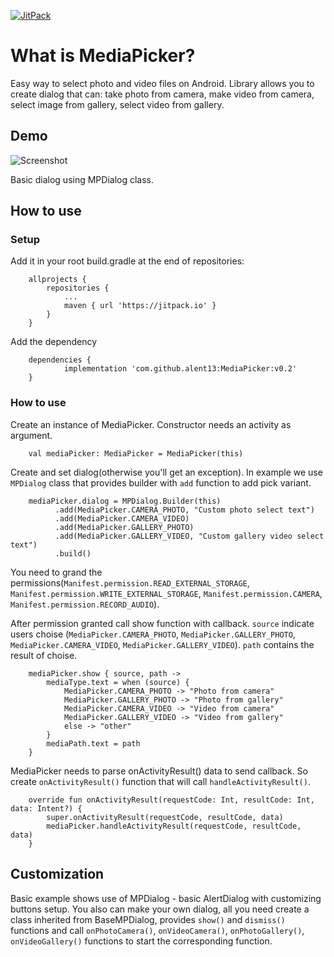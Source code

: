 [![JitPack](https://jitpack.io/v/alent13/MediaPicker.svg)](https://jitpack.io/#alent13/MediaPicker)

# What is MediaPicker?

Easy way to select photo and video files on Android.
Library allows you to create dialog that can: take photo from camera, make video from camera, select image from gallery, select video from gallery.

## Demo

![Screenshot](https://github.com/alent13/MediaPicker/blob/master/Screenshot.jpg?raw=true?raw=true)

Basic dialog using MPDialog class.

## How to use

### Setup
Add it in your root build.gradle at the end of repositories:
```
	allprojects {
		repositories {
			...
			maven { url 'https://jitpack.io' }
		}
	}
```
Add the dependency
```
	dependencies {
	        implementation 'com.github.alent13:MediaPicker:v0.2'
	}
```

### How to use
Create an instance of MediaPicker. Constructor needs an activity as argument.
```
    val mediaPicker: MediaPicker = MediaPicker(this)
```

Create and set dialog(otherwise you'll get an exception). In example we use `MPDialog` class that provides builder with `add` function to add pick variant.
```
    mediaPicker.dialog = MPDialog.Builder(this)
          .add(MediaPicker.CAMERA_PHOTO, "Custom photo select text")
          .add(MediaPicker.CAMERA_VIDEO)
          .add(MediaPicker.GALLERY_PHOTO)
          .add(MediaPicker.GALLERY_VIDEO, "Custom gallery video select text")
          .build()
```

You need to grand the permissions(`Manifest.permission.READ_EXTERNAL_STORAGE`, `Manifest.permission.WRITE_EXTERNAL_STORAGE`, `Manifest.permission.CAMERA`, `Manifest.permission.RECORD_AUDIO`).

After permission granted call show function with callback. `source` indicate users choise (`MediaPicker.CAMERA_PHOTO`, `MediaPicker.GALLERY_PHOTO`, `MediaPicker.CAMERA_VIDEO`, `MediaPicker.GALLERY_VIDEO`). `path` contains the result of choise.
```
    mediaPicker.show { source, path ->
        mediaType.text = when (source) {
            MediaPicker.CAMERA_PHOTO -> "Photo from camera"
            MediaPicker.GALLERY_PHOTO -> "Photo from gallery"
            MediaPicker.CAMERA_VIDEO -> "Video from camera"
            MediaPicker.GALLERY_VIDEO -> "Video from gallery"
            else -> "other"
        }
        mediaPath.text = path
    }
```

MediaPicker needs to parse onActivityResult() data to send callback. So create `onActivityResult()` function that will call `handleActivityResult()`.
```
    override fun onActivityResult(requestCode: Int, resultCode: Int, data: Intent?) {
        super.onActivityResult(requestCode, resultCode, data)
        mediaPicker.handleActivityResult(requestCode, resultCode, data)
    }
```

## Customization

Basic example shows use of MPDialog - basic AlertDialog with customizing buttons setup.
You also can make your own dialog, all you need create a class inherited from BaseMPDialog, provides `show()` and `dismiss()` functions and call `onPhotoCamera()`, `onVideoCamera()`, `onPhotoGallery()`, `onVideoGallery()` functions to start the corresponding function.
